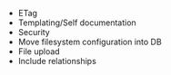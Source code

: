 - ETag
- Templating/Self documentation
- Security
- Move filesystem configuration into DB
- File upload
- Include relationships

